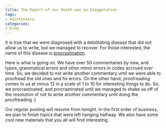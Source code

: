 ```yaml
---
title: The Report of our Death was an Exaggeration
tags:
- maintenance
categories:
- blog
---
```

It is true that we were diagnosed with a debilitating disease that did not
allow us to write, but we managed to recover. For those interested, the name
of this disease is
[procrastination](http://en.wikipedia.org/wiki/Procrastination).
<!--more-->

Here is what is going on. We have over 50 commentaries by now, and typos,
grammatical errors and other minor errors in codes accrued over time. So, we
decided to not write another commentary until we were able to proofread the
old ones and fix errors. On the other hand, proofreading comes to us at minus
12 in a scale of 1 to 10 for interesting things to do. So, we procrastinated,
and procrastinated until we managed to shake us off of the resolution of not
to write another commentary until doing the proofreading :)

Our regular posting will resume from tonight. In the first order of business,
we plan to finish topics that were left hanging halfway. We also have some
cool new materials that you all will find interesting.

